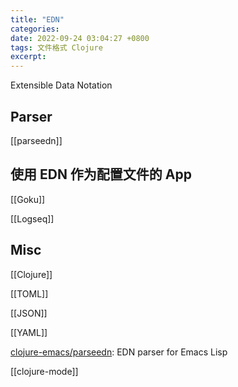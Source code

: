 ```yaml
---
title: "EDN"
categories: 
date: 2022-09-24 03:04:27 +0800
tags: 文件格式 Clojure
excerpt: 
---
```



Extensible Data Notation


## Parser

[[parseedn]]


## 使用 EDN 作为配置文件的 App

[[Goku]]

[[Logseq]]



## Misc

[[Clojure]]

[[TOML]]

[[JSON]]

[[YAML]]


[clojure-emacs/parseedn](https://github.com/clojure-emacs/parseedn): EDN parser for Emacs Lisp

[[clojure-mode]]



